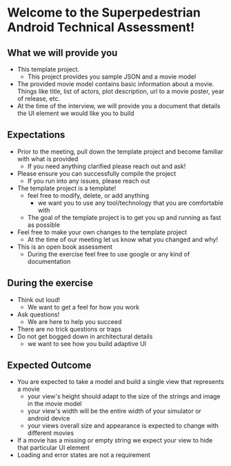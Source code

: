 # Welcome to the Superpedestrian Android Technical Assessment!

## What we will provide you
 - This template project. 
 	- This project provides you sample JSON and a movie model
 - The provided movie model contains basic information about a movie. Things like title, list of actors, plot description, url to a movie poster, year of release, etc.
 - At the time of the interview, we will provide you a document that details the UI element we would like you to build

## Expectations
 - Prior to the meeting, pull down the template project and become familiar with what is provided
	 - If you need anything clarified please reach out and ask!
 - Please ensure you can successfully compile the project
	 - If you run into any issues, please reach out
 - The template project is a template!
	 - feel free to modify, delete, or add anything
		 - we want you to use any tool/technology that you are comfortable with
	 - The goal of the template project is to get you up and running as fast as possible
 - Feel free to make your own changes to the template project
	 - At the time of our meeting let us know what you changed and why!
 - This is an open book assessment
	 - During the exercise feel free to use google or any kind of documentation

## During the exercise
 - Think out loud!
	 - We want to get a feel for how you work
 - Ask questions!
	 - We are here to help you succeed
 - There are no trick questions or traps
 - Do not get bogged down in architectural details
	 - we want to see how you build adaptive UI

## Expected Outcome
 - You are expected to take a model and build a single view that represents a movie
	 - your view's height should adapt to the size of the strings and image in the movie model
	 - your view's width will be the entire width of your simulator or android device
	 - your views overall size and appearance is expected to change with different movies
 - If a movie has a missing or empty string we expect your view to hide that particular UI element
 - Loading and error states are not a requirement
